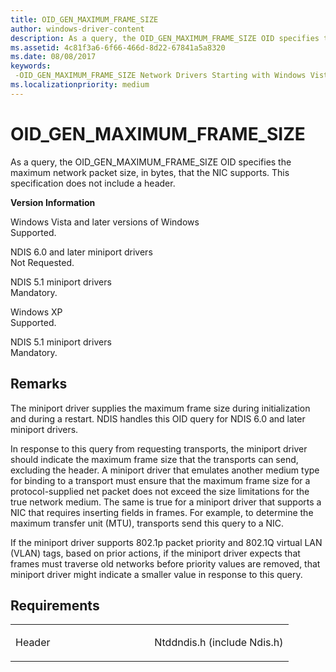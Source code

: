 ```yaml
---
title: OID_GEN_MAXIMUM_FRAME_SIZE
author: windows-driver-content
description: As a query, the OID_GEN_MAXIMUM_FRAME_SIZE OID specifies the maximum network packet size, in bytes, that the NIC supports.
ms.assetid: 4c81f3a6-6f66-466d-8d22-67841a5a8320
ms.date: 08/08/2017
keywords: 
 -OID_GEN_MAXIMUM_FRAME_SIZE Network Drivers Starting with Windows Vista
ms.localizationpriority: medium
---
```


# OID\_GEN\_MAXIMUM\_FRAME\_SIZE


As a query, the OID\_GEN\_MAXIMUM\_FRAME\_SIZE OID specifies the maximum network packet size, in bytes, that the NIC supports. This specification does not include a header.

**Version Information**

<a href="" id="windows-vista-and-later-versions-of-windows"></a>Windows Vista and later versions of Windows  
Supported.

<a href="" id="ndis-6-0-and-later-miniport-drivers"></a>NDIS 6.0 and later miniport drivers  
Not Requested.

<a href="" id="ndis-5-1-miniport-drivers"></a>NDIS 5.1 miniport drivers  
Mandatory.

<a href="" id="windows-xp"></a>Windows XP  
Supported.

<a href="" id="ndis-5-1-miniport-drivers"></a>NDIS 5.1 miniport drivers  
Mandatory.

Remarks
-------

The miniport driver supplies the maximum frame size during initialization and during a restart. NDIS handles this OID query for NDIS 6.0 and later miniport drivers.

In response to this query from requesting transports, the miniport driver should indicate the maximum frame size that the transports can send, excluding the header. A miniport driver that emulates another medium type for binding to a transport must ensure that the maximum frame size for a protocol-supplied net packet does not exceed the size limitations for the true network medium. The same is true for a miniport driver that supports a NIC that requires inserting fields in frames. For example, to determine the maximum transfer unit (MTU), transports send this query to a NIC.

If the miniport driver supports 802.1p packet priority and 802.1Q virtual LAN (VLAN) tags, based on prior actions, if the miniport driver expects that frames must traverse old networks before priority values are removed, that miniport driver might indicate a smaller value in response to this query.

Requirements
------------

<table>
<colgroup>
<col width="50%" />
<col width="50%" />
</colgroup>
<tbody>
<tr class="odd">
<td><p>Header</p></td>
<td>Ntddndis.h (include Ndis.h)</td>
</tr>
</tbody>
</table>

 

 




